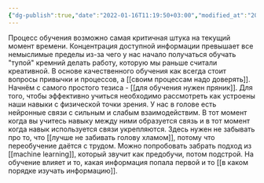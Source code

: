 ```yaml
---
{"dg-publish":true,"date":"2022-01-16T11:19:50+03:00","modified_at":"2022-01-16T11:19:50+03:00","permalink":"/kak-pravilno-uchitsya/","dgHomeLink":false,"dgPassFrontmatter":true}
---
```



Процесс обучения возможно самая критичная штука на текущий момент времени. Концентрация доступной информации превышает все немыслимые пределы из-за чего у нас начало получаться обучать "тупой" кремний делать работу, которую мы раньше считали креативной. В основе качественного обучения как всегда стоит вопросы привычки и процессов, а [[своим процессам надо доверять]].
Начнём с самого простого тезиса - [[для обучения нужен пряник]].
Для того, чтобы эффективно учиться необходимо рассмотреть как устроены наши навыки с физической точки зрения.
У нас в голове  есть нейронные связи с сильным и слабым взаимодействим. В тот момент когда вы учитесь навыку между ними образуется связь и в тот момент когда навык используется связи укрепляются.
Здесь нужен не забывать про то, что [[лучше не забивать голову хламом]], потому что переобучение даётся с трудом.
Можно попробовать забрать подход из [[machine learning]], который звучит как предобучи, потом подстрой.
На обучение влияет и то, какая информация попала первой и то [[в каком порядке изучать информацию]].
